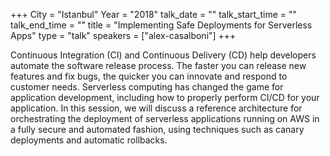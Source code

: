 +++
City = "Istanbul"
Year = "2018"
talk_date = ""
talk_start_time = ""
talk_end_time = ""
title = "Implementing Safe Deployments for Serverless Apps"
type = "talk"
speakers = ["alex-casalboni"]
+++

Continuous Integration (CI) and Continuous Delivery (CD) help developers automate the software release process. The faster you can release new features and fix bugs, the quicker you can innovate and respond to customer needs. Serverless computing has changed the game for application development, including how to properly perform CI/CD for your application. In this session, we will discuss a reference architecture for orchestrating the deployment of serverless applications running on AWS in a fully secure and automated fashion, using techniques such as canary deployments and automatic rollbacks.